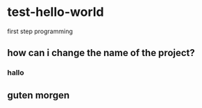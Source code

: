 # test-hello-world
first step programming
## how can i change the name of the project? #
### hallo #
guten morgen
------------
